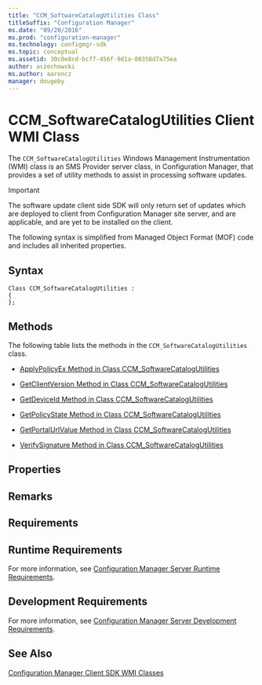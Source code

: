 ```yaml
---
title: "CCM_SoftwareCatalogUtilities Class"
titleSuffix: "Configuration Manager"
ms.date: "09/20/2016"
ms.prod: "configuration-manager"
ms.technology: configmgr-sdk
ms.topic: conceptual
ms.assetid: 30c0e8cd-bcf7-456f-9d1a-00358d7a75ea
author: aczechowski
ms.author: aaroncz
manager: dougeby
---
```

# CCM_SoftwareCatalogUtilities Client WMI Class
The `CCM_SoftwareCatalogUtilities` Windows Management Instrumentation (WMI) class is an SMS Provider server class, in Configuration Manager, that provides a set of utility methods to assist in processing software updates.  

> [!IMPORTANT]
>  The software update client side SDK will only return set of updates which are deployed to client from Configuration Manager site server, and are applicable, and are yet to be installed on the client.  

 The following syntax is simplified from Managed Object Format (MOF) code and includes all inherited properties.  

## Syntax  

```  
Class CCM_SoftwareCatalogUtilities :    
{  
};  
```  

## Methods  
 The following table lists the methods in the `CCM_SoftwareCatalogUtilities` class.  

-   [ApplyPolicyEx Method in Class CCM_SoftwareCatalogUtilities](../../../../../develop/reference/core/clients/sdk/applypolicyex-method-in-class-ccm_softwarecatalogutilities.md)  

-   [GetClientVersion Method in Class CCM_SoftwareCatalogUtilities](../../../../../develop/reference/core/clients/sdk/getclientversion-method-in-class-ccm_softwarecatalogutilities.md)  

-   [GetDeviceId Method in Class CCM_SoftwareCatalogUtilities](../../../../../develop/reference/core/clients/sdk/getdeviceid-method-in-class-ccm_softwarecatalogutilities.md)  

-   [GetPolicyState Method in Class CCM_SoftwareCatalogUtilities](../../../../../develop/reference/core/clients/sdk/getpolicystate-method-in-class-ccm_softwarecatalogutilities.md)  

-   [GetPortalUrlValue Method in Class CCM_SoftwareCatalogUtilities](../../../../../develop/reference/core/clients/sdk/getportalurlvalue-method-in-class-ccm_softwarecatalogutilities.md)  

-   [VerifySignature Method in Class CCM_SoftwareCatalogUtilities](../../../../../develop/reference/core/clients/sdk/verifysignature-method-in-class-ccm_softwarecatalogutilities.md)  

## Properties  

## Remarks  

## Requirements  

## Runtime Requirements  
 For more information, see [Configuration Manager Server Runtime Requirements](../../../../../develop/core/reqs/server-runtime-requirements.md).  

## Development Requirements  
 For more information, see [Configuration Manager Server Development Requirements](../../../../../develop/core/reqs/server-development-requirements.md).  

## See Also  
 [Configuration Manager Client SDK WMI Classes](../../../../../develop/reference/core/clients/sdk/client-sdk-wmi-classes.md)
